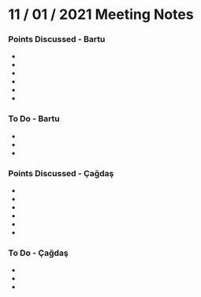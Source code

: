 # 11 / 01 / 2021 Meeting Notes


### Points Discussed - Bartu
<!--- Important points that were discussed in the meeting. -->
-
-
-
-
-
-

### To Do - Bartu
<!--- Things to do until next meeting. -->
-
-
-



### Points Discussed - Çağdaş
<!--- Important points that were discussed in the meeting. -->
-
-
-
-
-
-

### To Do - Çağdaş
<!--- Things to do until next meeting. -->
-
-
-
